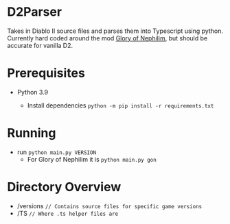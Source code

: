 # D2Parser
Takes in Diablo II source files and parses them into Typescript using python. Currently hard coded around the mod 
[Glory of Nephilim](http://gloryofnephilim.org), but should be accurate for vanilla D2.

# Prerequisites 
* Python 3.9

    * Install dependencies `python -m pip install -r requirements.txt` 

# Running
* run `python main.py VERSION` 
  * For Glory of Nephilim it is `python main.py gon`

# Directory Overview
* /versions `// Contains source files for specific game versions`
* /TS `// Where .ts helper files are` 


